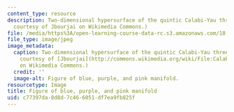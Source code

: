 ```yaml
---
content_type: resource
description: Two-dimensional hypersurface of the quintic Calabi-Yau three-fold. (Image
  courtesy of Jbourjai on Wikimedia Commons.)
file: /media/https%3A/open-learning-course-data-rc.s3.amazonaws.com/18-969-topics-in-geometry-mirror-symmetry-spring-2009/c77397da8d8d7c466051df7ea9fb825f_18-969s09.jpg
file_type: image/jpeg
image_metadata:
  caption: Two-dimensional hypersurface of the quintic Calabi-Yau three-fold. (Image
    courtesy of [Jbourjai](http://commons.wikimedia.org/wiki/File:Calabi_yau.jpg)
    on Wikimedia Commons.)
  credit: ''
  image-alt: Figure of blue, purple, and pink manifold.
resourcetype: Image
title: Figure of blue, purple, and pink manifold
uid: c77397da-8d8d-7c46-6051-df7ea9fb825f
---
```

